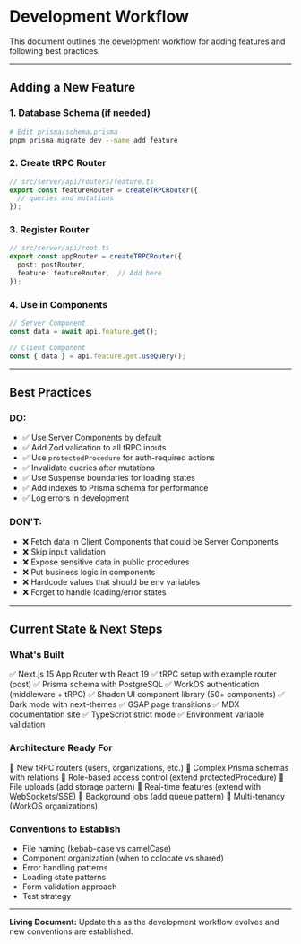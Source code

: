 # Development Workflow

This document outlines the development workflow for adding features and following best practices.

---

## Adding a New Feature

### 1. Database Schema (if needed)
```bash
# Edit prisma/schema.prisma
pnpm prisma migrate dev --name add_feature
```

### 2. Create tRPC Router
```typescript
// src/server/api/routers/feature.ts
export const featureRouter = createTRPCRouter({
  // queries and mutations
});
```

### 3. Register Router
```typescript
// src/server/api/root.ts
export const appRouter = createTRPCRouter({
  post: postRouter,
  feature: featureRouter,  // Add here
});
```

### 4. Use in Components
```typescript
// Server Component
const data = await api.feature.get();

// Client Component
const { data } = api.feature.get.useQuery();
```

---

## Best Practices

### DO:
- ✅ Use Server Components by default
- ✅ Add Zod validation to all tRPC inputs
- ✅ Use `protectedProcedure` for auth-required actions
- ✅ Invalidate queries after mutations
- ✅ Use Suspense boundaries for loading states
- ✅ Add indexes to Prisma schema for performance
- ✅ Log errors in development

### DON'T:
- ❌ Fetch data in Client Components that could be Server Components
- ❌ Skip input validation
- ❌ Expose sensitive data in public procedures
- ❌ Put business logic in components
- ❌ Hardcode values that should be env variables
- ❌ Forget to handle loading/error states

---

## Current State & Next Steps

### What's Built
✅ Next.js 15 App Router with React 19
✅ tRPC setup with example router (post)
✅ Prisma schema with PostgreSQL
✅ WorkOS authentication (middleware + tRPC)
✅ Shadcn UI component library (50+ components)
✅ Dark mode with next-themes
✅ GSAP page transitions
✅ MDX documentation site
✅ TypeScript strict mode
✅ Environment variable validation

### Architecture Ready For
🔲 New tRPC routers (users, organizations, etc.)
🔲 Complex Prisma schemas with relations
🔲 Role-based access control (extend protectedProcedure)
🔲 File uploads (add storage pattern)
🔲 Real-time features (extend with WebSockets/SSE)
🔲 Background jobs (add queue pattern)
🔲 Multi-tenancy (WorkOS organizations)

### Conventions to Establish
- File naming (kebab-case vs camelCase)
- Component organization (when to colocate vs shared)
- Error handling patterns
- Loading state patterns
- Form validation approach
- Test strategy

---

**Living Document:** Update this as the development workflow evolves and new conventions are established.
